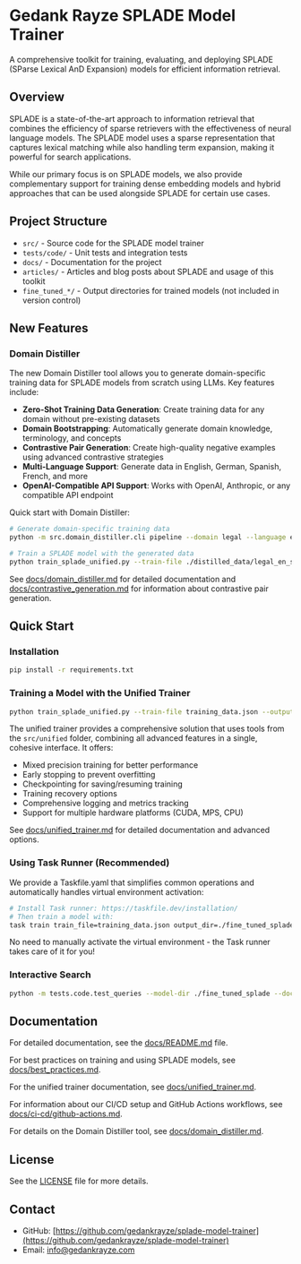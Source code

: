 # Gedank Rayze SPLADE Model Trainer

A comprehensive toolkit for training, evaluating, and deploying SPLADE (SParse Lexical AnD Expansion) models for
efficient information retrieval.

## Overview

SPLADE is a state-of-the-art approach to information retrieval that combines the efficiency of sparse retrievers with
the effectiveness of neural language models. The SPLADE model uses a sparse representation that captures lexical
matching while also handling term expansion, making it powerful for search applications.

While our primary focus is on SPLADE models, we also provide complementary support for training dense embedding models and hybrid approaches that can be used alongside SPLADE for certain use cases.

## Project Structure

- `src/` - Source code for the SPLADE model trainer
- `tests/code/` - Unit tests and integration tests
- `docs/` - Documentation for the project
- `articles/` - Articles and blog posts about SPLADE and usage of this toolkit
- `fine_tuned_*/` - Output directories for trained models (not included in version control)

## New Features

### Domain Distiller

The new Domain Distiller tool allows you to generate domain-specific training data for SPLADE models from scratch using LLMs. Key features include:

- **Zero-Shot Training Data Generation**: Create training data for any domain without pre-existing datasets
- **Domain Bootstrapping**: Automatically generate domain knowledge, terminology, and concepts
- **Contrastive Pair Generation**: Create high-quality negative examples using advanced contrastive strategies
- **Multi-Language Support**: Generate data in English, German, Spanish, French, and more
- **OpenAI-Compatible API Support**: Works with OpenAI, Anthropic, or any compatible API endpoint

Quick start with Domain Distiller:

```bash
# Generate domain-specific training data
python -m src.domain_distiller.cli pipeline --domain legal --language en --queries 100 --contrastive

# Train a SPLADE model with the generated data
python train_splade_unified.py --train-file ./distilled_data/legal_en_splade.json --output-dir ./fine_tuned_splade
```

See [docs/domain_distiller.md](docs/domain_distiller.md) for detailed documentation and [docs/contrastive_generation.md](docs/contrastive_generation.md) for information about contrastive pair generation.

## Quick Start

### Installation

```bash
pip install -r requirements.txt
```

### Training a Model with the Unified Trainer

```bash
python train_splade_unified.py --train-file training_data.json --output-dir ./fine_tuned_splade --mixed-precision
```

The unified trainer provides a comprehensive solution that uses tools from the `src/unified` folder, combining all advanced features in a single, cohesive interface. It offers:

- Mixed precision training for better performance
- Early stopping to prevent overfitting
- Checkpointing for saving/resuming training
- Training recovery options
- Comprehensive logging and metrics tracking
- Support for multiple hardware platforms (CUDA, MPS, CPU)

See [docs/unified_trainer.md](docs/unified_trainer.md) for detailed documentation and advanced options.

### Using Task Runner (Recommended)

We provide a Taskfile.yaml that simplifies common operations and automatically handles virtual environment activation:

```bash
# Install Task runner: https://taskfile.dev/installation/
# Then train a model with:
task train train_file=training_data.json output_dir=./fine_tuned_splade
```

No need to manually activate the virtual environment - the Task runner takes care of it for you!

### Interactive Search

```bash
python -m tests.code.test_queries --model-dir ./fine_tuned_splade --docs-file documents.json
```

## Documentation

For detailed documentation, see the [docs/README.md](docs/README.md) file.

For best practices on training and using SPLADE models, see [docs/best_practices.md](docs/best_practices.md).

For the unified trainer documentation, see [docs/unified_trainer.md](docs/unified_trainer.md).

For information about our CI/CD setup and GitHub Actions workflows, see [docs/ci-cd/github-actions.md](docs/ci-cd/github-actions.md).

For details on the Domain Distiller tool, see [docs/domain_distiller.md](docs/domain_distiller.md).

## License

See the [LICENSE](LICENSE) file for more details.

## Contact

- GitHub: [https://github.com/gedankrayze/splade-model-trainer](https://github.com/gedankrayze/splade-model-trainer)
- Email: info@gedankrayze.com
